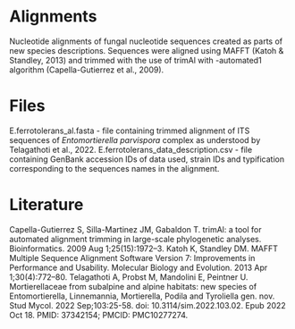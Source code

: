 # Alignments
Nucleotide alignments of fungal nucleotide sequences created as parts of new species descriptions. Sequences were aligned using MAFFT (Katoh & Standley, 2013) and trimmed with the use of trimAl with -automated1 algorithm (Capella-Gutierrez et al., 2009).

# Files
E.ferrotolerans_al.fasta - file containing trimmed alignment of ITS sequences of _Entomortierella parvispora_ complex as understood by Telagathoti et al., 2022.
E.ferrotolerans_data_description.csv - file containing GenBank accession IDs of data used, strain IDs and typification corresponding to the sequences names in the alignment.

# Literature
Capella-Gutierrez S, Silla-Martinez JM, Gabaldon T. trimAl: a tool for automated alignment trimming in large-scale phylogenetic analyses. Bioinformatics. 2009 Aug 1;25(15):1972–3. 
Katoh K, Standley DM. MAFFT Multiple Sequence Alignment Software Version 7: Improvements in Performance and Usability. Molecular Biology and Evolution. 2013 Apr 1;30(4):772–80. 
Telagathoti A, Probst M, Mandolini E, Peintner U. Mortierellaceae from subalpine and alpine habitats: new species of Entomortierella, Linnemannia, Mortierella, Podila and Tyroliella gen. nov. Stud Mycol. 2022 Sep;103:25-58. doi: 10.3114/sim.2022.103.02. Epub 2022 Oct 18. PMID: 37342154; PMCID: PMC10277274.
